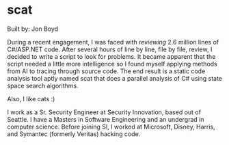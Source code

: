 scat
====

Built by: Jon Boyd

During a recent engagement, I was faced with *reviewing* 2.6 million lines of C#/ASP.NET code. After several hours of line by line, file by file, review, I decided to write a script to look for problems. It became apparent that the script needed a little more intelligence so I found myself applying methods from AI to tracing through source code. The end result is a static code analysis tool aptly named scat that does a parallel analysis of C# using state space search algorithms.

Also, I like cats :)

I work as a Sr. Security Engineer at Security Innovation, based out of Seattle. I have a Masters in Software Engineering and an undergrad in computer science. Before joining SI, I worked at Microsoft, Disney, Harris, and Symantec (formerly Veritas) hacking code.

